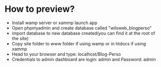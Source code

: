 # How to preview?
- Install wamp server or xammp launch app
- Open phpmyadmin and create database called "wilsweb_blogperso"
- import database to new database created(you can find it at the root of the site)
- Copy site folder to www folder if using wamp or in htdocs if using xammp
- Head to your browser and type: localhost/Blog-Perso
- Credentials to admin dashboard are login: admin and Password: admin 

 
